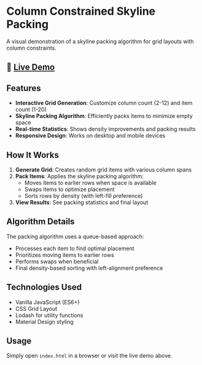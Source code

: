 # Column Constrained Skyline Packing

A visual demonstration of a skyline packing algorithm for grid layouts with column constraints.

## 🚀 [Live Demo](https://josvanegmond.github.io/ColumnConstrainedSkylinePacking)

## Features

- **Interactive Grid Generation**: Customize column count (2-12) and item count (1-20)
- **Skyline Packing Algorithm**: Efficiently packs items to minimize empty space
- **Real-time Statistics**: Shows density improvements and packing results
- **Responsive Design**: Works on desktop and mobile devices

## How It Works

1. **Generate Grid**: Creates random grid items with various column spans
2. **Pack Items**: Applies the skyline packing algorithm:
   - Moves items to earlier rows when space is available
   - Swaps items to optimize placement
   - Sorts rows by density (with left-fill preference)
3. **View Results**: See packing statistics and final layout

## Algorithm Details

The packing algorithm uses a queue-based approach:
- Processes each item to find optimal placement
- Prioritizes moving items to earlier rows
- Performs swaps when beneficial
- Final density-based sorting with left-alignment preference

## Technologies Used

- Vanilla JavaScript (ES6+)
- CSS Grid Layout
- Lodash for utility functions
- Material Design styling

## Usage

Simply open `index.html` in a browser or visit the live demo above.